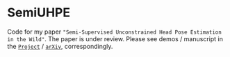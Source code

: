 # SemiUHPE
Code for my paper `"Semi-Supervised Unconstrained Head Pose Estimation in the Wild"`. The paper is under review. Please see demos / manuscript in the [`Project`](https://hnuzhy.github.io/projects/SemiUHPE/) / [`arXiv`](https://arxiv.org/abs/2404.02544), correspondingly.
